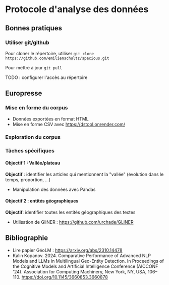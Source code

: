 # Protocole d'analyse des données

## Bonnes pratiques

### Utiliser git/github

Pour cloner le répertoire, utiliser `git clone https://github.com/emilienschultz/spacious.git`

Pour mettre à jour `git pull`

TODO : configurer l'accès au répertoire

## Europresse

### Mise en forme du corpus

- Données exportées en format HTML
- Mise en forme CSV avec https://dstool.onrender.com/

### Exploration du corpus

### Tâches spécifiques

#### Objectif 1 : Vallée/plateau

**Objectif** : identifier les articles qui mentionnent la "vallée" (évolution dans le temps, proportion, ...)

- Manipulation des données avec Pandas

#### Objectif 2 : entités géographiques

**Objectif**: identifier toutes les entités géographiques des textes

- Utilisation de GliNER : https://github.com/urchade/GLiNER

## Bibliographie

- Lire papier GéoLM : https://arxiv.org/abs/2310.14478
- Kalin Kopanov. 2024. Comparative Performance of Advanced NLP Models and LLMs in Multilingual Geo-Entity Detection. In Proceedings of the Cognitive Models and Artificial Intelligence Conference (AICCONF '24). Association for Computing Machinery, New York, NY, USA, 106–110. https://doi.org/10.1145/3660853.3660878
